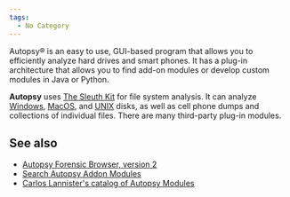 ```yaml
---
tags:
  - No Category
---
```

Autopsy® is an easy to use, GUI-based program that allows you to
efficiently analyze hard drives and smart phones. It has a plug-in
architecture that allows you to find add-on modules or develop custom
modules in Java or Python.

**Autopsy** uses [The Sleuth Kit](the_sleuth_kit.md) for file
system analysis. It can analyze [Windows](windows.md),
[MacOS](macos.md), and [UNIX](UNIX "wikilink") disks, as well as
cell phone dumps and collections of individual files. There are many
third-party plug-in modules.

## See also

- [Autopsy Forensic Browser, version
  2](autopsy_forensic_browser,_version_2.md)
- [Search Autopsy Addon
  Modules](https://sleuthkit.github.io/autopsy_addon_modules/)
- [Carlos Lannister's catalog of Autopsy
  Modules](http://github.com/CarlosLannister/awesome-autopsy-plugins)